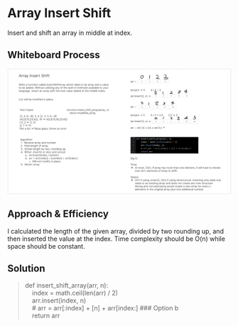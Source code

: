 # Array Insert Shift
<!-- Description of the challenge -->
Insert and shift an array in middle at index.

## Whiteboard Process
<!-- Embedded whiteboard image -->
![ShiftArray Whiteboard](./arrayinsertshift.png)

## Approach & Efficiency
<!-- What approach did you take? Why? What is the Big O space/time for this approach? -->

I calculated the length of the given array, divided by two rounding up, and then inserted the value at the index.
Time complexity should be O(n) while space should be constant. 

## Solution
<!-- Show how to run your code, and examples of it in action -->

> def insert_shift_array(arr, n):  
> &nbsp;&nbsp;&nbsp;&nbsp;index = math.ceil(len(arr) / 2)  
> &nbsp;&nbsp;&nbsp;&nbsp;arr.insert(index, n)  
> &nbsp;&nbsp;&nbsp;&nbsp;# arr = arr[:index] + [n] + arr[index:]  ### Option b  
> &nbsp;&nbsp;&nbsp;&nbsp;return arr  